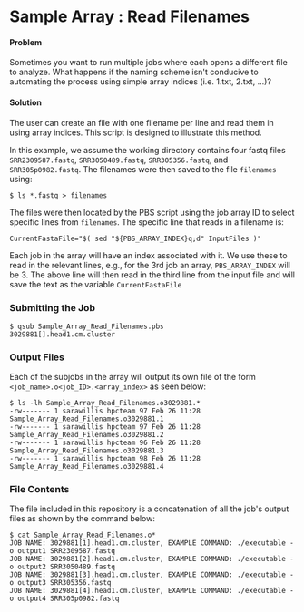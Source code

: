 # Sample Array : Read Filenames

#### Problem
Sometimes you want to run multiple jobs where each opens a different file to analyze. What happens if the naming scheme isn't conducive to automating the process using simple array indices (i.e. 1.txt, 2.txt, ...)? 

#### Solution

The user can create an file with one filename per line and read them in using array indices. This script is designed to illustrate this method.

In this example, we assume the working directory contains four fastq files ```SRR2309587.fastq```, ```SRR3050489.fastq```, ```SRR305356.fastq```, and ```SRR305p0982.fastq```. The filenames were then saved to the file ```filenames``` using:

```
$ ls *.fastq > filenames
```

The files were then located by the PBS script using the job array ID to select specific lines from ```filenames```. The specific line that reads in a filename is:

```
CurrentFastaFile="$( sed "${PBS_ARRAY_INDEX}q;d" InputFiles )"
```
Each job in the array will have an index associated with it. We use these to read in the relevant lines, e.g., for the 3rd job an array, ```PBS_ARRAY_INDEX``` will be 3. The above line will then read in the third line from the input file and will save the text as the variable ```CurrentFastaFile```

### Submitting the Job
``` 
$ qsub Sample_Array_Read_Filenames.pbs 
3029881[].head1.cm.cluster

```

### Output Files
Each of the subjobs in the array will output its own file of the form ```<job_name>.o<job_ID>.<array_index>``` as seen below:

```
$ ls -lh Sample_Array_Read_Filenames.o3029881.*
-rw------- 1 sarawillis hpcteam 97 Feb 26 11:28 Sample_Array_Read_Filenames.o3029881.1
-rw------- 1 sarawillis hpcteam 97 Feb 26 11:28 Sample_Array_Read_Filenames.o3029881.2
-rw------- 1 sarawillis hpcteam 96 Feb 26 11:28 Sample_Array_Read_Filenames.o3029881.3
-rw------- 1 sarawillis hpcteam 98 Feb 26 11:28 Sample_Array_Read_Filenames.o3029881.4
```

### File Contents
The file included in this repository is a concatenation of all the job's output files as shown by the command below:

```
$ cat Sample_Array_Read_Filenames.o*
JOB NAME: 3029881[1].head1.cm.cluster, EXAMPLE COMMAND: ./executable -o output1 SRR2309587.fastq
JOB NAME: 3029881[2].head1.cm.cluster, EXAMPLE COMMAND: ./executable -o output2 SRR3050489.fastq
JOB NAME: 3029881[3].head1.cm.cluster, EXAMPLE COMMAND: ./executable -o output3 SRR305356.fastq
JOB NAME: 3029881[4].head1.cm.cluster, EXAMPLE COMMAND: ./executable -o output4 SRR305p0982.fastq
```
